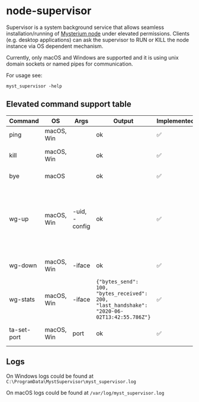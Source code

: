 # node-supervisor

Supervisor is a system background service that allows seamless installation/running of [Mysterium node](https://github.com/mysteriumnetwork/node) under elevated permissions.
Clients (e.g. desktop applications) can ask the supervisor to RUN or KILL the node instance via OS dependent mechanism.

Currently, only macOS and Windows are supported and it is using unix domain sockets or named pipes for communication.

For usage see:

```
myst_supervisor -help
```

## Elevated command support table

| Command                           | OS           | Args | Output | Implemented | Notes |
| --------------------------------- | ------------ | ---- | ------ | ----------- | ----- |
| ping                              | macOS, Win   |      | ok     | ✅           | Ping supervisor |
| kill                              | macOS, Win   |      | ok     | ✅          | Kill myst process gracefully |
| bye                               | macOS   |      | ok     | ✅            | Kill supervisor |
| wg-up                             | macOS, Win   | -uid, -config    | ok     | ✅           | Setup WireGuard device with given configuration in JSON string encoded as base64 |
| wg-down                           | macOS, Win   | -iface     | ok     | ✅           | Destroy WireGuard device |
| wg-stats                          | macOS, Win   | -iface     | `{"bytes_send": 100, "bytes_received": 200, "last_handshake": "2020-06-02T13:42:55.786Z"}`     | ✅           | Get WireGuard device peer statistics |
| ta-set-port                       | macOS, Win   | port     | ok     | ✅           | Set tequilapi port for supervisor |


## Logs

On Windows logs could be found at `C:\ProgramData\MystSupervisor\myst_supervisor.log`

On macOS logs could be found at `/var/log/myst_supervisor.log`
